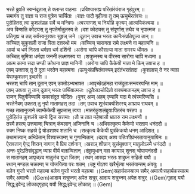 

  
भरते ब्रुवति स्वप्नंदूतास् ते क्लान्त वाहनाः ।प्रविश्यासह्य परिखंरंयंराज गृहंपुरम्  ॥   
समागंय तु राज्ञा च राज पुत्रेण चार्चिताः ।राज्ञः पादौ गृहीत्वा तु तम् ऊचुर्भरतंवचः  ॥   
पुरोहितस् त्वा कुशलंप्राह सर्वे च मन्त्रिणः ।त्वरमाणश् च निर्याहि कृत्यम् आत्ययिकंत्वया  ॥   
अत्र विम्शति कोट्यस् तु नृपतेर्मातुलस्य ते ।दश कोट्यस् तु संपूर्णास् तथैव च नृपात्मज  ॥   
प्रतिगृह्य च तत् सर्वंस्वनुरक्तः सुहृज् जने ।दूतान् उवाच भरतः कामैःसंप्रतिपूज्य तान्  ॥   
कच्चित् सुकुशली राजा पिता दशरथो मम ।कच्चिच् चारागता रामे लक्ष्मणे वा महात्मनि  ॥   
आर्या च धर्म निरता धर्मज्ञा धर्म दर्शिनी ।अरोगा चापि कौसल्या माता रामस्य धीमतः  ॥   
कच्चित् सुमित्रा धर्मज्ञा जननी लक्ष्मणस्य या ।शत्रुघ्नस्य च वीरस्य सारोगा चापि मध्यमा  ॥   
आत्म कामा सदा चण्डी क्रोधना प्राज्ञ मानिनी ।अरोगा चापि कैकेयी माता मे किम् उवाच ह  ॥   
एवम् उक्तास् तु ते दूता भरतेन महात्मना ।ऊचुःसंप्रश्रितंवाक्यम् इदंतंभरतंतदा ।कुशलास् ते नर व्याघ्र येषाम्कुशलम् इच्छसि  ॥   
भरतश् चापि तान् दूतान् एवम् उक्तोऽभ्यभाषत ।आपृच्छेऽहंमहा राजंदूताःसन्त्वरयन्ति माम्  ॥   
एवम् उक्त्वा तु तान् दूतान् भरतः पार्थिवात्मजः ।दूतैःसञ्चोदितो वाक्यंमातामहम् उवाच ह  ॥   
राजन् पितुर्गमिष्यामि सकाशंदूत चोदितः ।पुनर् अप्य् अहम् एष्यामि यदा मे त्वंस्मरिष्यसि  ॥   
भरतेनैवम् उक्तस् तु नृपो मातामहस् तदा ।तम् उवाच शुभंवाक्यंशिरस्य् आघ्राय राघवम्  ॥   
गच्छ तातानुजाने त्वाम्कैकेयी सुप्रजास् त्वया ।मातरंकुशलंब्रूयाःपितरंच परंतप  ॥   
पुरोहितंच कुशलंये चाम्ये द्विज सत्तमाः ।तौ च तात महेष्वासौ भ्रातरु राम लक्ष्मणौ  ॥   
तस्मै हस्त्य् उत्तमाम्श् चित्रान् कंबलान् अजिनानि च ।अभिसत्कृत्य कैकेयो भरताय धनंददौ  ॥   
रुक्म निष्क सहस्रे द्वे षोडशाश्व शतानि च ।सत्कृत्य कैकेयी पुत्रंकेकयो धनम् आदिशत्  ॥   
तथामात्यान् अभिप्रेतान् विश्वास्याम्श् च गुणाम्वितान् ।ददाव् अश्व पतिःशीघ्रंभरतायानुयायिनः  ॥   
ऐरावतान् ऐन्द्र शिरान् नागान् वै प्रिय दर्शनान् ।खराञ् शीघ्रान् सुसंयुक्तान् मातुलोऽस्मै धनंददौ  ॥   
अन्तः पुरेऽतिसंवृद्धान् व्याघ्र वीर्य बलाम्वितान् ।दंष्ट्रायुधान् महा कायाञ् शुनश् चोपायनंददौ  ॥   
स मातामहम् आपृच्छ्य मातुलंच युधा जितम् ।रथम् आरुह्य भरतः शत्रुघ्न सहितो ययौ  ॥   
रथान् मण्डल चक्राम्श् च योजयित्वा परः शतम् ।उष्ट्र गोऽश्व खरैर्भृत्या भरतंयान्तम् अंवयुः  ॥   
बलेन गुप्तो भरतो महात्मा बलेन गुप्तो भरतो महात्मा ।(Gem)सहार्यकस्यात्म समैर् अमात्यैःसहार्यकस्यात्म समैर् अमात्यैः ।(Gem)आदाय शत्रुघ्नम् अपेत शत्रुर् आदाय शत्रुघ्नम् अपेत शत्रुर् ।(Gem)गृहाद् ययौ सिद्ध;इवेन्द्र लोकाद्गृहाद् ययौ सिद्ध;इवेन्द्र लोकात्  ॥ (Gem)  
